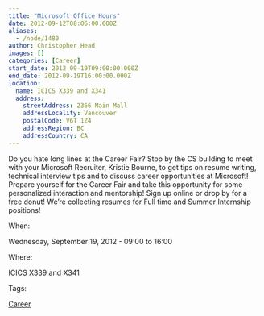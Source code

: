 ```yaml
---
title: "Microsoft Office Hours"
date: 2012-09-12T08:06:00.000Z
aliases:
  - /node/1480
author: Christopher Head
images: []
categories: [Career]
start_date: 2012-09-19T09:00:00.000Z
end_date: 2012-09-19T16:00:00.000Z
location:
  name: ICICS X339 and X341
  address:
    streetAddress: 2366 Main Mall
    addressLocality: Vancouver
    postalCode: V6T 1Z4
    addressRegion: BC
    addressCountry: CA
---
```


Do you hate long lines at the Career Fair? Stop by the CS building to meet with your Microsoft Recruiter, Kristie Bourne, to get tips on resume writing, technical interview tips and to discuss career opportunities at Microsoft! Prepare yourself for the Career Fair and take this opportunity for some personalized interaction and mentorship! Sign up online or drop by for a free donut! We’re collecting resumes for Full time and Summer Internship positions!

When: 

Wednesday, September 19, 2012 - 09:00 to 16:00

Where: 

ICICS X339 and X341

Tags: 

[Career](/career)
